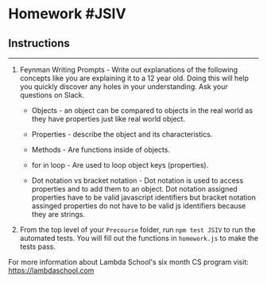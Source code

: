 # Homework #JSIV

## Instructions
---
1. Feynman Writing Prompts - Write out explanations of the following concepts like you are explaining it to a 12 year old.  Doing this will help you quickly discover any holes in your understanding.  Ask your questions on Slack.
		
	* Objects - an object can be compared to objects in the real world as they have properties just like real world object.

	* Properties - describe the object and its characteristics.

	* Methods - Are functions inside of objects.

	* for in loop - Are used to loop object keys (properties).

	* Dot notation vs bracket notation - Dot notation is used to access properties and to add them to an object. Dot notation assigned properties have to be valid javascript identifiers but bracket notation assinged properties do not have to be valid js identifiers because they are strings. 

2. From the top level of your `Precourse` folder, run `npm test JSIV` to run the automated tests. You will fill out the functions in `homework.js` to make the tests pass.


For more information about Lambda School's six month CS program visit: https://lambdaschool.com
